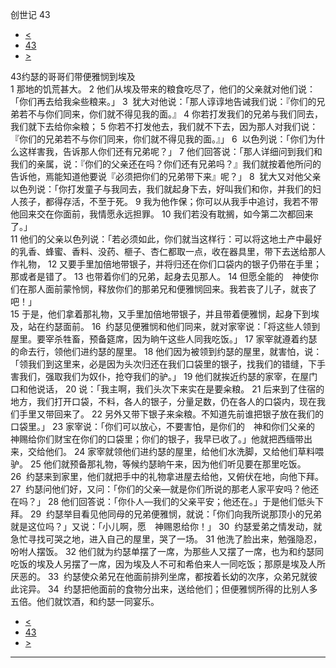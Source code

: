 ﻿





 创世记 43




* [<](bible/GEN42.md)
* [43](bible/GEN.md)
* [>](bible/GEN44.md)



 
43约瑟的哥哥们带便雅悯到埃及  
1 那地的饥荒甚大。 
2 他们从埃及带来的粮食吃尽了，他们的父亲就对他们说：「你们再去给我籴些粮来。」 
3  犹大对他说：「那人谆谆地告诫我们说：『你们的兄弟若不与你们同来，你们就不得见我的面。』 
4 你若打发我们的兄弟与我们同去，我们就下去给你籴粮； 
5 你若不打发他去，我们就不下去，因为那人对我们说：『你们的兄弟若不与你们同来，你们就不得见我的面。』」 
6  以色列说：「你们为什么这样害我，告诉那人你们还有兄弟呢？」 
7 他们回答说：「那人详细问到我们和我们的亲属，说：『你们的父亲还在吗？你们还有兄弟吗？』我们就按着他所问的告诉他，焉能知道他要说『必须把你们的兄弟带下来』呢？」 
8  犹大又对他父亲以色列说：「你打发童子与我同去，我们就起身下去，好叫我们和你，并我们的妇人孩子，都得存活，不至于死。 
9 我为他作保；你可以从我手中追讨，我若不带他回来交在你面前，我情愿永远担罪。 
10 我们若没有耽搁，如今第二次都回来了。」  
11 他们的父亲以色列说：「若必须如此，你们就当这样行：可以将这地土产中最好的乳香、蜂蜜、香料、没药、榧子、杏仁都取一点，收在器具里，带下去送给那人作礼物， 
12 又要手里加倍地带银子，并将归还在你们口袋内的银子仍带在手里；那或者是错了。 
13 也带着你们的兄弟，起身去见那人。 
14 但愿全能的　神使你们在那人面前蒙怜悯，释放你们的那弟兄和便雅悯回来。我若丧了儿子，就丧了吧！」  
15 于是，他们拿着那礼物，又手里加倍地带银子，并且带着便雅悯，起身下到埃及，站在约瑟面前。 
16  约瑟见便雅悯和他们同来，就对家宰说：「将这些人领到屋里。要宰杀牲畜，预备筵席，因为晌午这些人同我吃饭。」 
17 家宰就遵着约瑟的命去行，领他们进约瑟的屋里。 
18 他们因为被领到约瑟的屋里，就害怕，说：「领我们到这里来，必是因为头次归还在我们口袋里的银子，找我们的错缝，下手害我们，强取我们为奴仆，抢夺我们的驴。」 
19 他们就挨近约瑟的家宰，在屋门口和他说话， 
20 说：「我主啊，我们头次下来实在是要籴粮。 
21 后来到了住宿的地方，我们打开口袋，不料，各人的银子，分量足数，仍在各人的口袋内，现在我们手里又带回来了。 
22 另外又带下银子来籴粮。不知道先前谁把银子放在我们的口袋里。」 
23 家宰说：「你们可以放心，不要害怕，是你们的　神和你们父亲的　神赐给你们财宝在你们的口袋里；你们的银子，我早已收了。」他就把西缅带出来，交给他们。 
24 家宰就领他们进约瑟的屋里，给他们水洗脚，又给他们草料喂驴。 
25 他们就预备那礼物，等候约瑟晌午来，因为他们听见要在那里吃饭。  
26  约瑟来到家里，他们就把手中的礼物拿进屋去给他，又俯伏在地，向他下拜。 
27  约瑟问他们好，又问：「你们的父亲—就是你们所说的那老人家平安吗？他还在吗？」 
28 他们回答说：「你仆人—我们的父亲平安；他还在。」于是他们低头下拜。 
29  约瑟举目看见他同母的兄弟便雅悯，就说：「你们向我所说那顶小的兄弟就是这位吗？」又说：「小儿啊，愿　神赐恩给你！」 
30  约瑟爱弟之情发动，就急忙寻找可哭之地，进入自己的屋里，哭了一场。 
31 他洗了脸出来，勉强隐忍，吩咐人摆饭。 
32 他们就为约瑟单摆了一席，为那些人又摆了一席，也为和约瑟同吃饭的埃及人另摆了一席，因为埃及人不可和希伯来人一同吃饭；那原是埃及人所厌恶的。 
33  约瑟使众弟兄在他面前排列坐席，都按着长幼的次序，众弟兄就彼此诧异。 
34  约瑟把他面前的食物分出来，送给他们；但便雅悯所得的比别人多五倍。他们就饮酒，和约瑟一同宴乐。 
* [<](bible/GEN42.md)
* [43](bible/GEN.md)
* [>](bible/GEN44.md)





---









